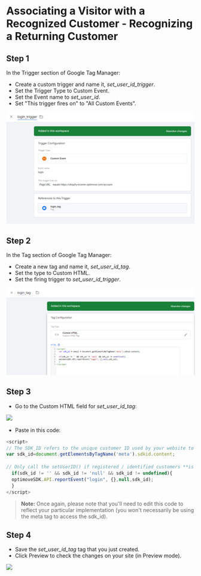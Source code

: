 # Associating a Visitor with a Recognized Customer - Recognizing a Returning Customer

## Step 1
In the Trigger section of Google Tag Manager: 
* Create a custom trigger and name it, _set_user_id_trigger_.
* Set the Trigger Type to Custom Event.
* Set the Event name to _set_user_id_.
* Set "This trigger fires on" to "All Custom Events".

<p align="left"><kbd><img src="https://github.com/optimove-tech/Web-SDK-Integration-Guide-V3/blob/Efrat_branch/Web-SDK-Basic-Code-Setup/images/login_trigger_new.png"></kbd></p>

## Step 2
In the Tag section of Google Tag Manager: 
* Create a new tag and name it, _set_user_id_tag_.
* Set the type to Custom HTML.
* Set the firing trigger to _set_user_id_trigger_.

<p align="left"><kbd><img src="https://github.com/optimove-tech/Web-SDK-Integration-Guide-V3/blob/Efrat_branch/Web-SDK-Basic-Code-Setup/images/login_tag_new.png"><kbd></p>

## Step 3
* Go to the Custom HTML field for _set_user_id_tag_:

<p align="left"><kbd><img src="https://github.com/optimove-tech/Web-SDK-Integration-Guide/blob/master/Web-SDK-Basic-Code-Setup/images/set_user_id_tag_html_input.png?raw=true"><kbd></p>

* Paste in this code:

```javascript
<script>
// The SDK_ID refers to the unique customer ID used by your website to identify registered customers/users. 
var sdk_id=document.getElementsByTagName('meta').sdkid.content;

// Only call the setUserID() if registered / identified customers **is not** empty, null, unidentified. 
  if(sdk_id != '' && sdk_id != 'null' && sdk_id != undefined){
  optimoveSDK.API.reportEvent("login", {},null,sdk_id);
  }  
</script>

```
>**Note:**
Once again, please note that you'll need to edit this code to reflect your particular implementation (you won't necessarily be using the meta tag to access the sdk_id).

## Step 4
* Save the _set_user_id_tag_ tag that you just created.
* Click Preview to check the changes on your site (in Preview mode).

<p align="left"><kbd><img src="https://github.com/optimove-tech/Web-SDK-Integration-Guide/blob/master/Web-SDK-Basic-Code-Setup/images/preview_screenshot_2.png?raw=true"><kbd></p>
